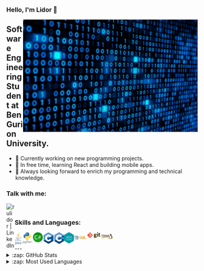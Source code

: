 ### Hello, I'm Lidor 👋

<img align="right" alt="GIF" src="https://github.com/rulidor/rulidor/blob/main/SUV4.gif?raw=true" width="460" height="295" />


## Software Engineering Student at Ben Gurion University.

- 🔭 Currently working on new programming projects.
- 🌱 In free time, learning React and building mobile apps.
- 👯 Always looking forward to enrich my programming and technical knowledge. 

### Talk with me:
[<img align="left" alt="rulidor | LinkedIn" width="22px" src="https://cdn.jsdelivr.net/npm/simple-icons@v3/icons/linkedin.svg" />][linkedin]

<br />

### Skills and Languages:


<img align="left" alt="JAVA" width="18px" src="https://github.com/rulidor/rulidor/blob/main/skills%20and%20languages/java.png?raw=true" />
<img align="left" alt="PYTHON" width="30px" src="https://github.com/rulidor/rulidor/blob/main/skills%20and%20languages/python.jpg" />
<img align="left" alt="CSHARP" width="26px" src="https://github.com/rulidor/rulidor/blob/main/skills%20and%20languages/cSharp.png" />
<img align="left" alt="C" width="30px" src="https://github.com/rulidor/rulidor/blob/main/skills%20and%20languages/c.png?raw=true" />
<img align="left" alt="C++" width="26px" src="https://github.com/rulidor/rulidor/blob/main/skills%20and%20languages/cpp.png" />
<img align="left" alt="ASSEMBLY" width="26px" src="https://github.com/rulidor/rulidor/blob/main/skills%20and%20languages/assembly.png" />
<img align="left" alt="SQL" width="35px" src="https://github.com/rulidor/rulidor/blob/main/skills%20and%20languages/sql.jpeg" />
<img align="left" alt="GIT" width="35px" src="https://github.com/rulidor/rulidor/blob/main/skills%20and%20languages/git.png" />
<img align="left" alt="LINUX" width="35px" src="https://github.com/rulidor/rulidor/blob/main/skills%20and%20languages/linux.jpg" />

<br />
<br />
---

<details>
  <summary>:zap: GitHub Stats</summary>

  <img align="left" alt="Lidor's GitHub Stats" src="https://github-readme-stats.vercel.app/api?username=rulidor&show_icons=true&hide_border=true" />

</details>

<details>
  <summary>:zap: Most Used Languages</summary>

<img align="left" alt="Lidor's GitHub Top Languages" src="https://github-readme-stats.vercel.app/api/top-langs/?username=rulidor" />

</details>

[linkedin]: https://linkedin.com/in/lidor-rubi
